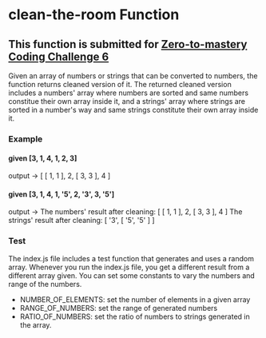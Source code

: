 # clean-the-room Function
## This function is submitted for [Zero-to-mastery Coding Challenge 6](https://github.com/zero-to-mastery/Coding_Challenge-6)

Given an array of numbers or strings that can be converted to numbers, the function returns cleaned version of it. The returned cleaned version includes a numbers' array where numbers are sorted and same numbers constitue their own array inside it, and a strings' array where strings are sorted in a number's way and same strings constitute their own array inside it.

### Example
#### given [3, 1, 4, 1, 2, 3]
output -> [ [ 1, 1 ], 2, [ 3, 3 ], 4 ]

#### given [3, 1, 4, 1, '5', 2, '3', 3, '5']
output ->
The numbers' result after cleaning: [ [ 1, 1 ], 2, [ 3, 3 ], 4 ]
The strings' result after cleaning: [ '3', [ '5', '5' ] ]

### Test
The index.js file includes a test function that generates and uses a random array. Whenever you run the index.js file, you get a different result from a different array given. You can set some constants to vary the numbers and range of the numbers.

* NUMBER_OF_ELEMENTS: set the number of elements in a given array
* RANGE_OF_NUMBERS: set the range of generated numbers
* RATIO_OF_NUMBERS: set the ratio of numbers to strings generated in the array. 
